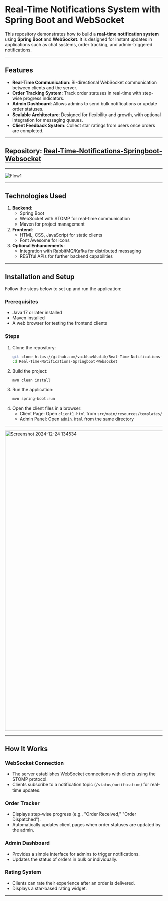 # Real-Time Notifications System with Spring Boot and WebSocket

This repository demonstrates how to build a **real-time notification system** using **Spring Boot** and **WebSocket**. It is designed for instant updates in applications such as chat systems, order tracking, and admin-triggered notifications.

---

## Features

- **Real-Time Communication**: Bi-directional WebSocket communication between clients and the server.
- **Order Tracking System**: Track order statuses in real-time with step-wise progress indicators.
- **Admin Dashboard**: Allows admins to send bulk notifications or update order statuses.
- **Scalable Architecture**: Designed for flexibility and growth, with optional integration for messaging queues.
- **Client Feedback System**: Collect star ratings from users once orders are completed.

---

## Repository: [Real-Time-Notifications-Springboot-Websocket](https://github.com/18-RAJAT/Real-Time-Notifications-Springboot-Websocket)

---

![Flow1](https://github.com/user-attachments/assets/32ce5a87-81b2-4996-be38-5c5efff0db62)

---
## Technologies Used

1. **Backend**:
   - Spring Boot
   - WebSocket with STOMP for real-time communication
   - Maven for project management
2. **Frontend**:
   - HTML, CSS, JavaScript for static clients
   - Font Awesome for icons
3. **Optional Enhancements**:
   - Integration with RabbitMQ/Kafka for distributed messaging
   - RESTful APIs for further backend capabilities

---

## Installation and Setup

Follow the steps below to set up and run the application:

### Prerequisites

- Java 17 or later installed
- Maven installed
- A web browser for testing the frontend clients

### Steps

1. Clone the repository:
   ```bash
   git clone https://github.com/vaibhavkhatik/Real-Time-Notifications-Springboot-Websocket.git
   cd Real-Time-Notifications-Springboot-Websocket
   ```
2. Build the project:
   ```bash
   mvn clean install
   ```
3. Run the application:
   ```bash
   mvn spring-boot:run
   ```
4. Open the client files in a browser:
   - Client Page: Open `client1.html` from `src/main/resources/templates/`
   - Admin Panel: Open `admin.html` from the same directory

---



<img width="956" alt="Screenshot 2024-12-24 134534" src="https://github.com/user-attachments/assets/c2cdefb9-b09a-4131-9477-ea9ded1ec7fc" />


---
## How It Works

### WebSocket Connection
- The server establishes WebSocket connections with clients using the STOMP protocol.
- Clients subscribe to a notification topic (`/status/notification`) for real-time updates.

### Order Tracker
- Displays step-wise progress (e.g., "Order Received," "Order Dispatched").
- Automatically updates client pages when order statuses are updated by the admin.

### Admin Dashboard
- Provides a simple interface for admins to trigger notifications.
- Updates the status of orders in bulk or individually.

### Rating System
- Clients can rate their experience after an order is delivered.
- Displays a star-based rating widget.

---

